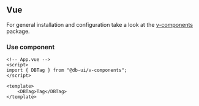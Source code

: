 ## Vue

For general installation and configuration take a look at the [v-components](https://www.npmjs.com/package/@db-ui/v-components) package.

### Use component

```vue App.vue
<!-- App.vue -->
<script>
import { DBTag } from "@db-ui/v-components";
</script>

<template>
	<DBTag>Tag</DBTag>
</template>
```
